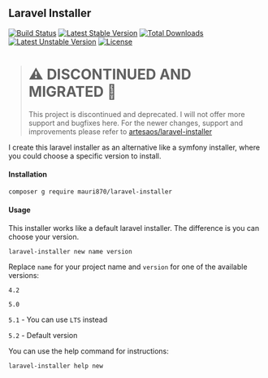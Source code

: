 ## Laravel Installer
[![Build Status](https://travis-ci.org/mauri870/laravel-installer.svg?branch=master)](https://travis-ci.org/mauri870/laravel-installer) [![Latest Stable Version](https://poser.pugx.org/mauri870/laravel-installer/v/stable)](https://packagist.org/packages/mauri870/laravel-installer) [![Total Downloads](https://poser.pugx.org/mauri870/laravel-installer/downloads)](https://packagist.org/packages/mauri870/mauri870/laravel-installer) [![Latest Unstable Version](https://poser.pugx.org/mauri870/laravel-installer/v/unstable)](https://packagist.org/packages/mauri870/laravel-installer) [![License](https://poser.pugx.org/mauri870/laravel-installer/license)](https://packagist.org/packages/mauri870/laravel-installer)

> # :warning: DISCONTINUED AND MIGRATED :construction:
> This project is discontinued and deprecated.
> I will not offer more support and bugfixes here.
> For the newer changes, support and improvements please refer to [artesaos/laravel-installer](https://github.com/artesaos/laravel-installer)

I create this laravel installer as an alternative like a symfony installer, where you could choose a specific version to install.


#### Installation
```bash
composer g require mauri870/laravel-installer
```

#### Usage

This installer works like a default laravel installer. The difference is you can choose your version.
```
laravel-installer new name version
```

Replace `name` for your project name and `version` for one of the available versions:

`4.2`

`5.0`

`5.1` - You can use `LTS` instead

`5.2` - Default version

You can use the help command for instructions:
```
laravel-installer help new
```
